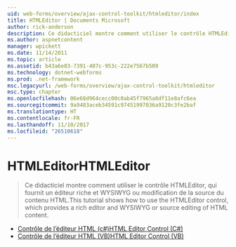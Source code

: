```yaml
---
uid: web-forms/overview/ajax-control-toolkit/htmleditor/index
title: HTMLEditor | Documents Microsoft
author: rick-anderson
description: Ce didacticiel montre comment utiliser le contrôle HTMLEditor, qui fournit un éditeur riche et WYSIWYG ou modification de la source du contenu HTML.
ms.author: aspnetcontent
manager: wpickett
ms.date: 11/14/2011
ms.topic: article
ms.assetid: b43a6e83-7391-407c-953c-222e7567b509
ms.technology: dotnet-webforms
ms.prod: .net-framework
msc.legacyurl: /web-forms/overview/ajax-control-toolkit/htmleditor
msc.type: chapter
ms.openlocfilehash: 06e68d964cecc00c0ab45f7965a8df11e8afc6ea
ms.sourcegitcommit: 9a9483aceb34591c97451997036a9120c3fe2baf
ms.translationtype: HT
ms.contentlocale: fr-FR
ms.lasthandoff: 11/10/2017
ms.locfileid: "26510618"
---
```

<a name="htmleditor"></a><span data-ttu-id="4089b-103">HTMLEditor</span><span class="sxs-lookup"><span data-stu-id="4089b-103">HTMLEditor</span></span>
====================
> <span data-ttu-id="4089b-104">Ce didacticiel montre comment utiliser le contrôle HTMLEditor, qui fournit un éditeur riche et WYSIWYG ou modification de la source du contenu HTML.</span><span class="sxs-lookup"><span data-stu-id="4089b-104">This tutorial shows how to use the HTMLEditor control, which provides a rich editor and WYSIWYG or source editing of HTML content.</span></span>


- [<span data-ttu-id="4089b-105">Contrôle de l’éditeur HTML (c#)</span><span class="sxs-lookup"><span data-stu-id="4089b-105">HTML Editor Control (C#)</span></span>](how-do-i-use-the-html-editor-control-cs.md)
- [<span data-ttu-id="4089b-106">Contrôle de l’éditeur HTML (VB)</span><span class="sxs-lookup"><span data-stu-id="4089b-106">HTML Editor Control (VB)</span></span>](how-do-i-use-the-html-editor-control-vb.md)

